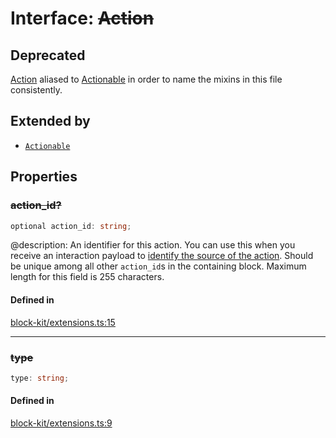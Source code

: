# Interface: ~~Action~~

## Deprecated

[Action](Interface.Action.md) aliased to [Actionable](Interface.Actionable.md) in order to name the mixins in this file consistently.

## Extended by

- [`Actionable`](Interface.Actionable.md)

## Properties

### ~~action\_id?~~

```ts
optional action_id: string;
```

@description: An identifier for this action. You can use this when you receive an interaction payload to
[identify the source of the action](https://api.slack.com/interactivity/handling#payloads). Should be unique
among all other `action_id`s in the containing block. Maximum length for this field is 255 characters.

#### Defined in

[block-kit/extensions.ts:15](https://github.com/slackapi/node-slack-sdk/blob/main/packages/types/src/block-kit/extensions.ts#L15)

***

### ~~type~~

```ts
type: string;
```

#### Defined in

[block-kit/extensions.ts:9](https://github.com/slackapi/node-slack-sdk/blob/main/packages/types/src/block-kit/extensions.ts#L9)
